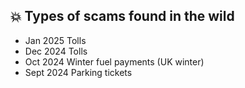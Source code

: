 ## 💥 Types of scams found in the wild

- Jan 2025 Tolls
- Dec 2024 Tolls
- Oct 2024 Winter fuel payments (UK winter)
- Sept 2024 Parking tickets
